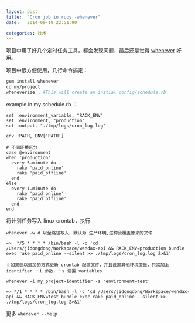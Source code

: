 ```yaml
---
layout: post
title:  "Cron job in ruby -whenever"
date:   2014-09-19 22:51:00

categories: 技术
---
```


项目中用了好几个定时任务工具，都会发现问题，最后还是觉得 [whenever](https://github.com/javan/whenever) 好用。

项目中很方便使用，几行命令搞定：

```ruby
gem install whenever
cd my/project
wheneverize . #This will create an initial config/schedule.rb
```

example  in my schedule.rb ：

```
set :environment_variable, "RACK_ENV"
set :environment, "production"
set :output, "./tmp/logs/cron_log.log"

env :PATH, ENV['PATH']

# 不同环境区分
case @environment
when 'production'
  every 5.minute do
    rake 'paid_online'
    rake 'paid_offline'
  end
else
  every 1.minute do
    rake 'paid_online'
    rake 'paid_offline'
  end
end
```
将计划任务写入 linux crontab，执行

```
whenever -w # 以全路径写入，默认为 生产环境,这种会覆盖原来的文件

=>  */5 * * * * /bin/bash -l -c 'cd /Users/jidongdong/Workspace/wendax-api && RACK_ENV=production bundle exec rake paid_online --silent >> ./tmp/logs/cron_log.log 2>&1'

＃如果想以追加的方式更新 crontab 配置文件，并且设置其他环境变量，只需加上 identifier －i 参数，－s 设置 variables

whenever -i my_project-identifier -s 'environment=test'

=> */1 * * * * /bin/bash -l -c 'cd /Users/jidongdong/Workspace/wendax-api && RACK_ENV=test bundle exec rake paid_online --silent >> ./tmp/logs/cron_log.log 2>&1'

```

更多 `whenever --help`


